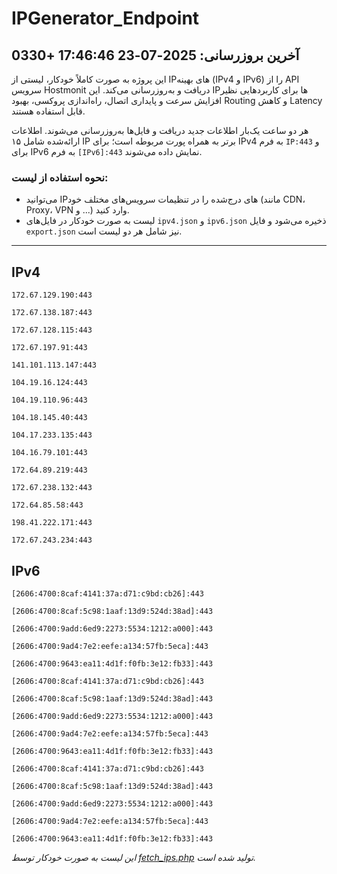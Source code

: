 # IPGenerator_Endpoint

## آخرین بروزرسانی: 2025-07-23 17:46:46 +0330

این پروژه به صورت کاملاً خودکار، لیستی از IPهای بهینه (IPv4 و IPv6) را از API سرویس Hostmonit دریافت و به‌روزرسانی می‌کند. این IPها برای کاربردهایی نظیر افزایش سرعت و پایداری اتصال، راه‌اندازی پروکسی، بهبود Routing و کاهش Latency قابل استفاده هستند.

هر دو ساعت یک‌بار اطلاعات جدید دریافت و فایل‌ها به‌روزرسانی می‌شوند. اطلاعات ارائه‌شده شامل ۱۵ IP برتر به همراه پورت مربوطه است؛ برای IPv4 به فرم `IP:443` و برای IPv6 به فرم `[IPv6]:443` نمایش داده می‌شوند.

### نحوه استفاده از لیست:
- می‌توانید IPهای درج‌شده را در تنظیمات سرویس‌های مختلف خود (مانند CDN، Proxy، VPN و ...) وارد کنید.
- لیست به صورت خودکار در فایل‌های `ipv4.json` و `ipv6.json` ذخیره می‌شود و فایل `export.json` نیز شامل هر دو لیست است.

---

## IPv4
```
172.67.129.190:443
```
```
172.67.138.187:443
```
```
172.67.128.115:443
```
```
172.67.197.91:443
```
```
141.101.113.147:443
```
```
104.19.16.124:443
```
```
104.19.110.96:443
```
```
104.18.145.40:443
```
```
104.17.233.135:443
```
```
104.16.79.101:443
```
```
172.64.89.219:443
```
```
172.67.238.132:443
```
```
172.64.85.58:443
```
```
198.41.222.171:443
```
```
172.67.243.234:443
```

## IPv6
```
[2606:4700:8caf:4141:37a:d71:c9bd:cb26]:443
```
```
[2606:4700:8caf:5c98:1aaf:13d9:524d:38ad]:443
```
```
[2606:4700:9add:6ed9:2273:5534:1212:a000]:443
```
```
[2606:4700:9ad4:7e2:eefe:a134:57fb:5eca]:443
```
```
[2606:4700:9643:ea11:4d1f:f0fb:3e12:fb33]:443
```
```
[2606:4700:8caf:4141:37a:d71:c9bd:cb26]:443
```
```
[2606:4700:8caf:5c98:1aaf:13d9:524d:38ad]:443
```
```
[2606:4700:9add:6ed9:2273:5534:1212:a000]:443
```
```
[2606:4700:9ad4:7e2:eefe:a134:57fb:5eca]:443
```
```
[2606:4700:9643:ea11:4d1f:f0fb:3e12:fb33]:443
```
```
[2606:4700:8caf:4141:37a:d71:c9bd:cb26]:443
```
```
[2606:4700:8caf:5c98:1aaf:13d9:524d:38ad]:443
```
```
[2606:4700:9add:6ed9:2273:5534:1212:a000]:443
```
```
[2606:4700:9ad4:7e2:eefe:a134:57fb:5eca]:443
```
```
[2606:4700:9643:ea11:4d1f:f0fb:3e12:fb33]:443
```

*این لیست به صورت خودکار توسط [fetch_ips.php](scripts/fetch_ips.php) تولید شده است.*
